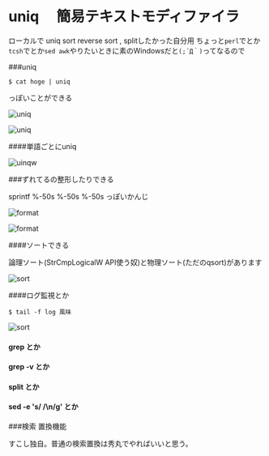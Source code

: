 # uniq　  簡易テキストモディファイラ


ローカルで uniq sort reverse sort , splitしたかった自分用
ちょっと`perl`でとか`tcsh`でとか`sed awk`やりたいときに素のWindowsだと`(;´Д｀)`ってなるので

###uniq

    $ cat hoge | uniq 

っぽいことができる  

![uniq](https://raw.github.com/katakk/uniq/master/doc/uniq.png)

![uniq](https://raw.github.com/katakk/uniq/master/doc/uniqa.png)

####単語ごとにuniq


![uinqw](https://raw.github.com/katakk/uniq/master/doc/uinqwa.png)

###ずれてるの整形したりできる  

sprintf %-50s %-50s %-50s っぽいかんじ  

![format](https://raw.github.com/katakk/uniq/master/doc/format.png)

![format](https://raw.github.com/katakk/uniq/master/doc/formata.png)

####ソートできる　　


論理ソート(StrCmpLogicalW API使う奴)と物理ソート(ただのqsort)があります　　

![sort](https://raw.github.com/katakk/uniq/master/doc/sort.png)


####ログ監視とか

    $ tail -f log 風味

![sort](https://raw.github.com/katakk/uniq/master/doc/tailf.png)


#### grep とか

#### grep -v とか


#### split とか

#### sed -e 's/ /\n/g' とか

###検索 置換機能

すこし独自。普通の検索置換は秀丸でやればいいと思う。




